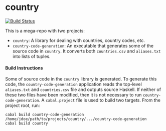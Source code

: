 # country

[![Build Status](https://travis-ci.org/andrewthad/country.svg?branch=master&status=started)](https://travis-ci.org/github/andrewthad/country)

This is a mega-repo with two projects:

- `country`: A library for dealing with countries, country codes, etc.
- `country-code-generation`: An executable that generates some of the
  source code in `country`. It converts both `countries.csv` and
  `aliases.txt` into lists of tuples.

#### Build Instructions

Some of source code in the `country` library is generated. To generate
this code, the `country-code-generation` application reads the top-level
`aliases.txt` and `countries.csv` file and outputs source Haskell. If
neither of these two files have been modified, then it is not necessary
to run `country-code-generation`. A `cabal.project` file is used to
build two targets. From the project root, run:

    cabal build country-code-generation
    /home/jdoe/path/to/projects/country/.../country-code-generation
    cabal build country
